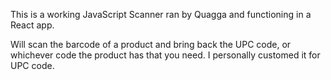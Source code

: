 This is a working JavaScript Scanner ran by Quagga and functioning in a React app.

Will scan the barcode of a product and bring back the UPC code, or whichever code the product has that you need.
I personally customed it for UPC code. 
